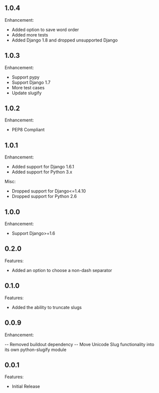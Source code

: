 ## 1.0.4

Enhancement:

  - Added option to save word order
  - Added more tests
  - Added Django 1.8 and dropped unsupported Django

## 1.0.3

Enhancement:

  - Support pypy
  - Support Django 1.7
  - More test cases
  - Update slugify

## 1.0.2

Enhancement:

  - PEP8 Compliant

## 1.0.1

Enhancement:

  - Added support for Django 1.6.1
  - Added support for Python 3.x

Misc:
  - Dropped support for Django<=1.4.10
  - Dropped support for Python 2.6


## 1.0.0

Enhancement:

  - Support Django>=1.6


## 0.2.0

Features:

  - Added an option to choose a non-dash separator


## 0.1.0

Features:

  - Added the ability to truncate slugs


## 0.0.9

Enhancement:

  -- Removed buildout dependency
  -- Move Unicode Slug functionality into its own python-slugify module


## 0.0.1

Features:

  - Initial Release
